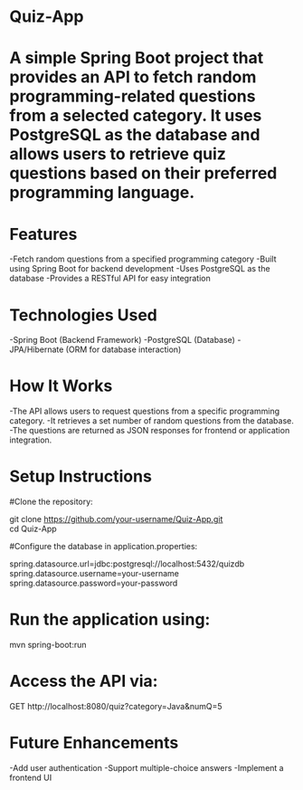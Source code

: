 # Quiz-App

# A simple Spring Boot project that provides an API to fetch random programming-related questions from a selected category. It uses PostgreSQL as the database and allows users to retrieve quiz questions based on their preferred programming language.

# Features
 -Fetch random questions from a specified programming category
 -Built using Spring Boot for backend development
 -Uses PostgreSQL as the database
 -Provides a RESTful API for easy integration

# Technologies Used
 -Spring Boot (Backend Framework)
 -PostgreSQL (Database)
 -JPA/Hibernate (ORM for database interaction)

# How It Works
 -The API allows users to request questions from a specific programming category.
 -It retrieves a set number of random questions from the database.
 -The questions are returned as JSON responses for frontend or application integration.

# Setup Instructions

#Clone the repository:

git clone https://github.com/your-username/Quiz-App.git  
cd Quiz-App  

#Configure the database in application.properties:

spring.datasource.url=jdbc:postgresql://localhost:5432/quizdb  
spring.datasource.username=your-username  
spring.datasource.password=your-password 

# Run the application using:

mvn spring-boot:run  

# Access the API via:

GET http://localhost:8080/quiz?category=Java&numQ=5  

# Future Enhancements
 -Add user authentication
 -Support multiple-choice answers
 -Implement a frontend UI

